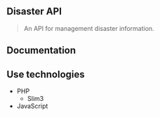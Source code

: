 ## Disaster API

> An API for management disaster information.

## Documentation

## Use technologies

- PHP
  - Slim3
- JavaScript
  